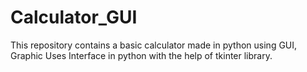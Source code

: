 # Calculator_GUI
This repository contains a basic calculator made in python using GUI, Graphic Uses Interface in python with the help of tkinter library.
